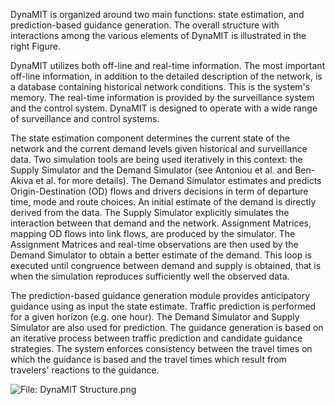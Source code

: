 DynaMIT is organized around two main functions: state estimation, and
prediction-based guidance generation. The overall structure with
interactions among the various elements of DynaMIT is illustrated in the
right Figure.

DynaMIT utilizes both off-line and real-time information. The most
important off-line information, in addition to the detailed description
of the network, is a database containing historical network conditions.
This is the system's memory. The real-time information is provided by
the surveillance system and the control system. DynaMIT is designed to
operate with a wide range of surveillance and control systems.

The state estimation component determines the current state of the
network and the current demand levels given historical and surveillance
data. Two simulation tools are being used iteratively in this context:
the Supply Simulator and the Demand Simulator (see Antoniou et al. and
Ben-Akiva et al. for more details). The Demand Simulator estimates and
predicts Origin-Destination (OD) flows and drivers decisions in term of
departure time, mode and route choices. An initial estimate of the
demand is directly derived from the data. The Supply Simulator
explicitly simulates the interaction between that demand and the
network. Assignment Matrices, mapping OD flows into link flows, are
produced by the simulator. The Assignment Matrices and real-time
observations are then used by the Demand Simulator to obtain a better
estimate of the demand. This loop is executed until congruence between
demand and supply is obtained, that is when the simulation reproduces
sufficiently well the observed data.

The prediction-based guidance generation module provides anticipatory
guidance using as input the state estimate. Traffic prediction is
performed for a given horizon (e.g. one hour). The Demand Simulator and
Supply Simulator are also used for prediction. The guidance generation
is based on an iterative process between traffic prediction and
candidate guidance strategies. The system enforces consistency between
the travel times on which the guidance is based and the travel times
which result from travelers' reactions to the guidance.

![File: DynaMIT Structure.png](_DynaMIT_Structure.png
"File: DynaMIT Structure.png")